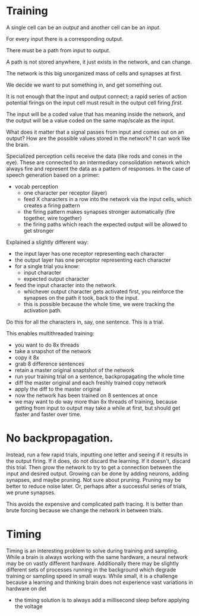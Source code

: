 # Training

A single cell can be an *output* and another cell can be an *input*.

For every input there is a corresponding output.

There must be a path from input to output.

A path is not stored anywhere, it just exists in the network, and can change.

The network is this big unorganized mass of cells and synapses at first.

We decide we want to put something in, and get something out.

It is not enough that the input and output connect; a rapid series of action potential firings
on the input cell must result in the output cell firing *first*.

The input will be a coded value that has meaning inside the network, and the output will be
a value coded on the same map/scale as the input.

What does it matter that a signal passes from input and comes out on an output? How are the
possible values stored in the network? It can work like the brain.

Specialized perception cells receive the data (like rods and cones in the eye). These are connected
to an intermediary consolidation network which always fire and represent the data as a pattern
of responses. In the case of speech generation based on a primer:
- vocab perception
    - one character per receptor (layer)
    - feed X characters in a row into the network via the input cells, which creates a firing pattern
    - the firing pattern makes synapses stronger automatically (fire together, wire together)
    - the firing paths which reach the expected output will be allowed to get stronger

Explained a slightly different way:
- the input layer has one receptor representing each character
- the output layer has one perceptor representing each character
- for a single trial you know:
    - input character
    - expected output character
- feed the input character into the network.
    - whichever output character gets activated first, you reinforce the synapses on
    the path it took, back to the input.
    - this is possible because the whole time, we were tracking the activation path.

Do this for all the characters in, say, one sentence. This is a trial.

This enables multithreaded training:
- you want to do 8x threads
- take a snapshot of the network
- copy it 8x
- grab 8 difference sentences
- retain a master original snaptshot of the network
- run your training trial on a sentence, backpropagating the whole time
- diff the master original and each freshly trained copy network
- apply the diff to the master original
- now the network has been trained on 8 sentences at once
- we may want to do way more than 8x threads of training, because getting from input to output
may take a while at first, but should get faster and faster over time.

# No backpropagation.

Instead, run a few rapid trials, inputting one letter and seeing if it results in the output firing. If it does, do not discard the learning. If it doesn't, discard this trial. Then grow the network to try to get a connection between the input and desired output. Growing can be done by adding neurons, adding synapses, and maybe pruning. Not sure about pruning. Pruning may be better to reduce noise later. Or, perhaps after a successful series of trials, we prune synapses.

This avoids the expensive and complicated path tracing. It is better than brute forcing because we change the network in between trials.

# Timing

Timing is an interesting problem to solve during training and sampling. While a brain is always
working with the same hardware, a neural network may be on vastly different hardware. Additionally
there may be slightly different sets of processes running in the background which degrade training
or sampling speed in small ways. While small, it is a challenge because a learning and thinking
brain does not experience vast variations in hardware on det

- the timing solution is to always add a millisecond sleep before applying the voltage
